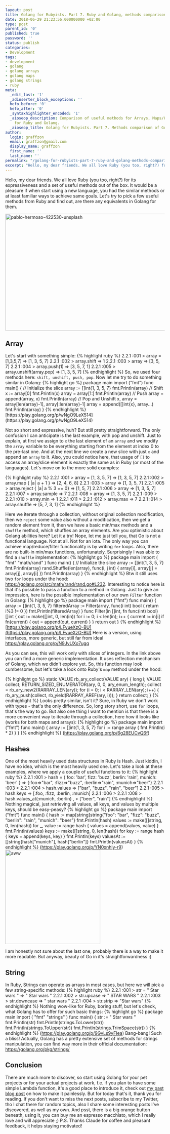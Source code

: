 ```yaml
---
layout: post
title: Golang for Rubyists. Part 7. Ruby and Golang, methods comparison
date: 2018-06-29 21:23:56.000000000 +02:00
type: post
parent_id: '0'
published: true
password: ''
status: publish
categories:
- Development
tags:
- development
- golang
- golang arrays
- golang maps
- golang strings
- ruby
meta:
  _edit_last: '1'
  _adinserter_block_exceptions: ''
  hefo_before: '0'
  hefo_after: '0'
  _syntaxhighlighter_encoded: '1'
  _aioseop_description: Comparison of useful methods for Arrays, Maps/Hashes and Strings
    for Ruby and Golang.
  _aioseop_title: Golang for Rubyists. Part 7. Methods comparison of Golang and Ruby
author:
  login: graffzon
  email: graffzon@gmail.com
  display_name: graffzon
  first_name: ''
  last_name: ''
permalink: "/golang-for-rubyists-part-7-ruby-and-golang-methods-comparison/"
excerpt: "Hello, my dear friends. We all love Ruby (you too, right?) for its expressiveness and a set of useful methods out of the box. It would be a pleasure if when start using a new language, you had the similar methods or at least familiar ways to achieve same goals. Let’s try to pick a few useful methods from Ruby and find out, are there any equivalents in Golang for them."
---
```

Hello, my dear friends. We all love Ruby (you too, right?) for its expressiveness and a set of useful methods out of the box. It would be a pleasure if when start using a new language, you had the similar methods or at least familiar ways to achieve same goals. Let's try to pick a few useful methods from Ruby and find out, are there any equivalents in Golang for them.

<img src="{{ site.baseurl }}/assets/2018/06/pablo-hermoso-422530-unsplash-1024x590.jpg" alt="pablo-hermoso-422530-unsplash" width="640" height="369" class="size-large wp-image-654" />

<h2>Array</h2>
Let's start with something simple:
{% highlight ruby %}
2.2.1 :001 > array = [1,3,5,7]
 => [1, 3, 5, 7]
2.2.1 :002 > array.shift
 => 1
2.2.1 :003 > array
 => [3, 5, 7]
2.2.1 :004 > array.push(1)
 => [3, 5, 7, 1]
2.2.1 :005 > array.unshift(array.pop)
 => [1, 3, 5, 7]
{% endhighlight %}
So, we used four methods here: <code>shift, unshift, push, pop</code>. Now let me try to do something similar in Golang:
{% highlight go %}
package main
import ("fmt")
func main() {
	// Initialize the slice
	array := []int{1, 3, 5, 7}
	fmt.Println(array)
	// Shift
	x := array[0]
	fmt.Println(x)
	array = array[1:]
	fmt.Println(array)
	// Push
	array = append(array, x)
	fmt.Println(array)
	// Pop and Unshift
	x, array = array[len(array)-1], array[:len(array)-1]
	array = append([]int{x}, array...)
	fmt.Println(array)
}
{% endhighlight %}
[https://play.golang.org/p/wNgO9LeX514](https://play.golang.org/p/wNgO9LeX514)

Not so short and expressive, huh? But still pretty straightforward. The only confusion I can anticipate is the last example, with pop and unshift. Just to explain, at first we assign to <code>x</code> the last element of an <code>array</code> and we modify the <code>array</code> variable to be everything starting from the element at index 0 to the pre-last one. And at the next line we create a new slice with just <code>x</code> and append an <code>array</code> to it.
Also, you could notice here, that usage of <code>[]</code> to access an array/slice element is exactly the same as in Ruby (or most of the languages).
Let's move on to the more solid examples:

{% highlight ruby %}
2.2.1 :001 > array = [1, 3, 5, 7]
 => [1, 3, 5, 7]
2.2.1 :002 > array.map { |a| a + 1 }
 => [2, 4, 6, 8]
2.2.1 :003 > array
 => [1, 3, 5, 7]
2.2.1 :005 > array.reject { |a| a % 3 == 0}
 => [1, 5, 7]
2.2.1 :006 > array
 => [1, 3, 5, 7]
2.2.1 :007 > array.sample
 => 7
2.2.1 :008 > array
 => [1, 3, 5, 7]
2.2.1 :009 >
2.2.1 :010 > array.min
 => 1
2.2.1 :011 >
2.2.1 :012 > array.max
 => 7
2.2.1 :014 > array.shuffle
 => [5, 7, 3, 1]
{% endhighlight %}

Here we iterate through a collection, without original collection modification, then we <code>reject</code> some value also without a modification, then we get a random element from it, then we have a basic min/max methods and a <code>shuffle</code> method, which shuffles an array elements. Are you optimistic about Golang abilities here? Let it a try! Nope, let me just tell you, that Go is not a functional language. Not at all. Not for an iota. The only way you can achieve map/reduce/filter functionality is by writing <code>for</code> loops. Also, there are no built-in min/max functions, unfortunately. Surprisingly I was able to find a <code>shuffle</code> implementation:
{% highlight go %}
package main
import (
	"fmt"
	"math/rand"
)
func main() {
	// Initialize the slice
	array := []int{1, 3, 5, 7}
	fmt.Println(array)
	rand.Shuffle(len(array), func(i, j int) {
		array[i], array[j] = array[j], array[i]
	})
	fmt.Println(array)
}
{% endhighlight %}
Btw it still uses two <code>for</code> loops under the hood: <a href="https://golang.org/src/math/rand/rand.go#L232" rel="noopener" target="_blank">https://golang.org/src/math/rand/rand.go#L232</a>. Interesting to notice here is that it's possible to pass a function to a method in Golang.
Just to give an impression, here is the possible implementation of our own <code>Filter</code> function in Golang:
{% highlight go %}
package main
import ("fmt")
func main() {
	array := []int{1, 3, 5, 7}
	filteredArray := Filter(array, func(i int) bool {
		return i%3 != 0
	})
	fmt.Println(filteredArray)
}
func Filter(in []int, fn func(int) bool) []int {
	out := make([]int, 0, len(in))
	for i := 0; i < len(in); i++ {
		current := in[i]
		if fn(current) {
			out = append(out, current)
		}
	}
	return out
}
{% endhighlight %}
[https://play.golang.org/p/LFvueXzO-BU](https://play.golang.org/p/LFvueXzO-BU)
Here is a version, using interfaces, more generic, but still far from ideal <a href="https://play.golang.org/p/N9JvUXo7ugq" rel="noopener" target="_blank">https://play.golang.org/p/N9JvUXo7ugq</a>

As you can see, this will work only with slices of integers. In the link above you can find a more generic implementation. It uses reflection mechanism of Golang, which we didn't explore yet.
So, this function may look cumbersome, but let's take a look onto Ruby's <code>map</code> method under the hood:

{% highlight go %}
static VALUE
rb_ary_collect(VALUE ary)
{
    long i;
    VALUE collect;
    RETURN_SIZED_ENUMERATOR(ary, 0, 0, ary_enum_length);
    collect = rb_ary_new2(RARRAY_LEN(ary));
    for (i = 0; i < RARRAY_LEN(ary); i++) {
        rb_ary_push(collect, rb_yield(RARRAY_AREF(ary, i)));
    }
    return collect;
}
{% endhighlight %}
Looks pretty similar, isn't it? Sure, in Ruby we don't work with types - that's the only difference. So, long story short, use <code>for</code> loops, that's the way to go.
But also one thing I want to mention is that there is a more convenient way to iterate through a collection, here how it looks like (works for both maps and arrays):
{% highlight go %}
package main
import ("fmt")
func main() {
	array := []int{1, 3, 5, 7}
	for i := range array {
	  fmt.Println(i * 2)
	}
}
{% endhighlight %}
(<a href="https://play.golang.org/p/6g28EUCvQ6f" rel="noopener" target="_blank">https://play.golang.org/p/6g28EUCvQ6f</a>)
<h2>Hashes</h2>
One of the most heavily used data structures in Ruby is Hash.
Just kiddin, I have no idea, which is the most heavily used one. Let's take a look at these examples, where we apply a couple of useful functions to it:
{% highlight ruby %}
2.2.1 :001 > hash = { foo: 'bar', fizz: 'buzz', berlin: 'rain', munich: 'beer' }
 => {:foo=>"bar", :fizz=>"buzz", :berlin=>"rain", :munich=>"beer"}
2.2.1 :003 >
2.2.1 :004 >   hash.values
 => ["bar", "buzz", "rain", "beer"]
2.2.1 :005 > hash.keys
 => [:foo, :fizz, :berlin, :munich]
2.2.1 :006 >
2.2.1 :008 > hash.values_at(:munich, :berlin)
 , > ["beer", "rain"]
{% endhighlight %}
Nothing magical, just retrieving all values, all keys, and values by multiple keys, should be easy-peasy?
{% highlight go %}
package main
import ("fmt")
func main() {
	hash := map[string]string{"foo": "bar", "fizz": "buzz", "berlin": "rain", "munich": "beer"}
	fmt.Println(hash)
	values := make([]string, 0, len(hash))
	for _, value := range hash {
		values = append(values, value)
	}
	fmt.Println(values)
	keys := make([]string, 0, len(hash))
	for key := range hash {
		keys = append(keys, key)
	}
	fmt.Println(keys)
	valuesAt := []string{hash["munich"], hash["berlin"]}
	fmt.Println(valuesAt)
}
{% endhighlight %}
(<a href="https://play.golang.org/p/YN0xnhly-r9" rel="noopener" target="_blank">https://play.golang.org/p/YN0xnhly-r9</a>)

<img src="{{ site.baseurl }}/assets/2018/06/aww-300x298.png" alt="aww" width="300" height="298" class="aligncenter size-medium wp-image-648" />

I am honestly not sure about the last one, probably there is a way to make it more readable. But anyway, beauty of Go in it's straightforwardness :)
<h2>String</h2>
In Ruby, Strings can operate as arrays in most cases, but here we will pick a few string-specific methods:
{% highlight ruby %}
2.2.1 :001 > str = " Star wars "
 => " Star wars "
2.2.1 :002 > str.upcase
 => " STAR WARS "
2.2.1 :003 > str.downcase
 => " star wars "
2.2.1 :004 > str.strip
 => "Star wars"
{% endhighlight %}
Nothing wow-like for Ruby, boring stuff, but let's check, what Golang has to offer for such basic things:
{% highlight go %}
package main
import (
	"fmt"
	"strings"
)
func main() {
	str := " Star wars "
	fmt.Println(str)
	fmt.Println(strings.ToLower(str))
	fmt.Println(strings.ToUpper(str))
	fmt.Println(strings.TrimSpace(str))
}
{% endhighlight %}
(<a href="https://play.golang.org/p/9GvLs9yFIea" rel="noopener" target="_blank">https://play.golang.org/p/9GvLs9yFIea</a>)
Bang-bang! Such a bliss! Actually, Golang has a pretty extensive set of methods for strings manipulation, you can find way more in their official documentation: <a href="https://golang.org/pkg/strings/" rel="noopener" target="_blank">https://golang.org/pkg/strings/</a>
<h2>Conclusion</h2>
There are much more to discover, so start using Golang for your pet projects or for your actual projects at work, f.e. if you plan to have some simple Lambda function, it's a good place to introduce it, check out <a href="http://zonov.me/golang-for-rubyists-part-5-how-to-start-applying-golang-to-aws-lambda/" rel="noopener" target="_blank">my past blog post</a> on how to make it painlessly.
But for today that's it, thank you for reading.
If you don't want to miss the next posts, subscribe to my Twitter, tho I chat there for random topics, also I share some interesting posts I've discovered, as well as my own.
And psst, there is a big orange button beneath, using it, you can buy me an espresso macchiato, which I really love and will appreciate ;)
P.S. Thanks Claude for coffee and pleasant feedback, it helps staying motivated!		
